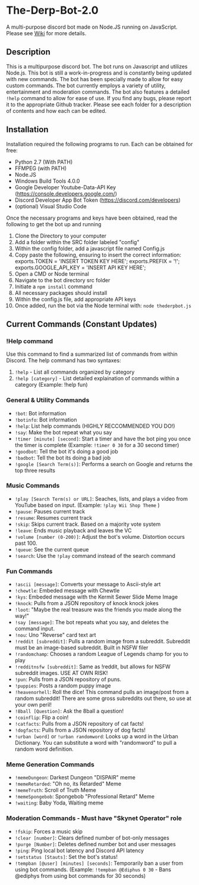 # The-Derp-Bot-2.0
A multi-purpose discord bot made on Node.JS running on JavaScript. Please see [Wiki](https://github.com/Shirodork/The-Derp-Bot-2.0/wiki) for more details. 

## Description
This is a multipurpose discord bot. The bot runs on Javascript and utilizes Node.js. This bot is still a work-in-progress and is constantly being updated with new commands. The bot has been specially made to allow for easy custom commands. The bot currently employs a variety of utility, entertainment and moderation commands. The bot also features a detailed `!help` command to allow for ease of use. If you find any bugs, please report it to the appropriate Github tracker. Please see each folder for a description of contents and how each can be edited.

## Installation
Installation required the following programs to run. Each can be obtained for free:
* Python 2.7 (With PATH)
* FFMPEG (with PATH)
* Node.JS
* Windows Build Tools 4.0.0
* Google Developer Youtube-Data-API Key (https://console.developers.google.com/)
* Discord Developer App Bot Token (https://discord.com/developers)
* (optional) Visual Studio Code

Once the necessary programs and keys have been obtained, read the following to get the bot up and running
1. Clone the Directory to your computer
2. Add a folder within the SRC folder labeled "config"
3. Within the config folder, add a javascript file named Config.js
4. Copy paste the following, ensuring to insert the correct information: 
exports.TOKEN = 'INSERT TOKEN KEY HERE';
exports.PREFIX = '!';
exports.GOOGLE_API_KEY = 'INSERT API KEY HERE';
3. Open a CMD or Node terminal
4. Navigate to the bot directory src folder
5. Initiate a `npm install` command
6. All necessary packages should install
7. Within the config.js file, add appropriate API keys
8. Once added, run the bot via the Node terminal with: `node thederpbot.js`

## Current Commands (Constant Updates)
### !Help command
Use this command to find a summarized list of commands from within Discord. The help command has two syntaxes: 
1. `!help` - List all commands organized by category
2. `!help [category]` - List detailed explaination of commands within a category (Example: !help fun)

### General & Utility Commands
  - `!bot`: Bot information
  - `!botinfo`: Bot information
  - `!help`: List help commands (HIGHLY RECCOMMENDED YOU DO!)
  - `!say`: Make the bot repeat what you say
  - `!timer [minute] [second]`: Start a timer and have the bot ping you once the timer is complete (Example: `!timer 0 30` for a 30 second timer)
  - `!goodbot`: Tell the bot it's doing a good job
  - `!badbot`: Tell the bot its doing a bad job
  - `!google [Search Term(s)]`: Performs a search on Google and returns the top three results
### Music Commands
  - `!play [Search Term(s) or URL]`: Seaches, lists, and plays a video from YouTube based on input. (Example: `!play Wii Shop Theme` )
  - `!pause`: Pauses current track
  - `!resume`: Resumes current track
  - `!skip`: Skips current track. Based on a majority vote system 
  - `!leave`: Ends music playback and leaves the VC
  - `!volume [number (0-200)]`: Adjust the bot's volume. Distortion occurs past 100.
  - `!queue`: See the current queue
  - `!search`: Use the `!play` command instead of the search command
### Fun Commands
  - `!ascii [message]`: Converts your message to Ascii-style art
  - `!chewtle`: Embeded message with Chewtle
  - `!kys`: Embeded message with the Kermit Sewer Slide Meme Image
  - `!knock`: Pulls from a JSON repository of knock knock jokes
  - `!loot`: "Maybe the real treasure was the friends you made along the way!"
  - `!say [message]`: The bot repeats what you say, and deletes the command input.
  - `!nou`: Uno "Reverse" card text art
  - `!reddit [subreddit]`: Pulls a random image from a subreddit. Subreddit must be an image-based subreddit. Built in NSFW filer
  - `!randomchamp`: Chooses a random League of Legends champ for you to play
  - `!redditnsfw [subreddit]`: Same as !reddit, but allows for NSFW subreddit images. USE AT OWN RISK!
  - `!pun`: Pulls from a JSON repository of puns.
  - `!puppies`: Posts a random puppy image
  - `!heavenorhell`: Roll the dice! This command pulls an image/post from a random subreddit! There are some gross subreddits out there, so use at your own peril!
  - `!8ball [Question]`: Ask the 8ball a question!
  - `!coinflip`: Flip a coin! 
  - `!catfacts`: Pulls from a JSON repository of cat facts!
  - `!dogfacts`: Pulls from a JSON repository of dog facts!
  - `!urban [word]` or `!urban randomword`: Looks up a word in the Urban Dictionary. You can substitute a word with "randomword" to pull a random word definition.
### Meme Generation Commands
  - `!memeDungeon`: Darkest Dungeon "DISPAIR" meme
  - `!memeRetarded`: "Oh no, its Retarded" Meme
  - `!memeTruth`: Scroll of Truth Meme
  - `!memeSpongebob`: Spongebob "Professional Retard" Meme 
  - `!waiting`: Baby Yoda, Waiting meme
### Moderation Commands - Must have "Skynet Operator" role
  - `!fskip`: Forces a music skip
  - `!clear [number]`: Clears defined number of bot-only messages
  - `!purge [Number]`: Deletes defined number bot and user messages 
  - `!ping`: Ping local bot latency and Discord API latency
  - `!setstatus [Stauts]`: Set the bot's status!
  - `!tempban [@user] [minutes] [seconds]`: Temporarily ban a user from using bot commands. (Example: `!tempban @Ediphus 0 30` - Bans @ediphys from using bot commands for 30 seconds)
